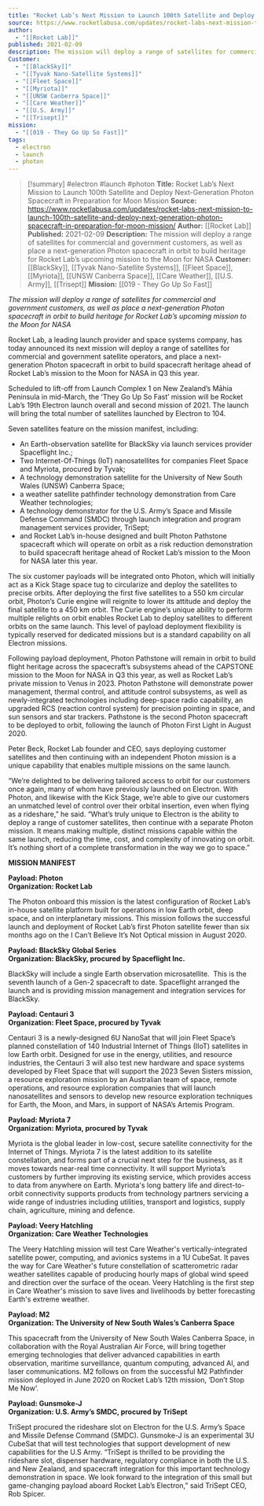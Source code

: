 ```yaml
---
title: "Rocket Lab’s Next Mission to Launch 100th Satellite and Deploy Next-Generation Photon Spacecraft in Preparation for Moon Mission "
source: https://www.rocketlabusa.com/updates/rocket-labs-next-mission-to-launch-100th-satellite-and-deploy-next-generation-photon-spacecraft-in-preparation-for-moon-mission/
author:
  - "[[Rocket Lab]]"
published: 2021-02-09
description: The mission will deploy a range of satellites for commercial and government customers, as well as place a next-generation Photon spacecraft in orbit to build heritage for Rocket Lab’s upcoming mission to the Moon for NASA
Customer:
  - "[[BlackSky]]"
  - "[[Tyvak Nano-Satellite Systems]]"
  - "[[Fleet Space]]"
  - "[[Myriota]]"
  - "[[UNSW Canberra Space]]"
  - "[[Care Weather]]"
  - "[[U.S. Army]]"
  - "[[Trisept]]"
mission:
  - "[[019 - They Go Up So Fast]]"
tags:
  - electron
  - launch
  - photon
---
```

>[!summary]
#electron #launch #photon
**Title:** Rocket Lab’s Next Mission to Launch 100th Satellite and Deploy Next-Generation Photon Spacecraft in Preparation for Moon Mission 
**Source:** https://www.rocketlabusa.com/updates/rocket-labs-next-mission-to-launch-100th-satellite-and-deploy-next-generation-photon-spacecraft-in-preparation-for-moon-mission/
**Author:** [[Rocket Lab]]
**Published:** 2021-02-09
**Description:** The mission will deploy a range of satellites for commercial and government customers, as well as place a next-generation Photon spacecraft in orbit to build heritage for Rocket Lab’s upcoming mission to the Moon for NASA
**Customer:** [[BlackSky]], [[Tyvak Nano-Satellite Systems]], [[Fleet Space]], [[Myriota]], [[UNSW Canberra Space]], [[Care Weather]], [[U.S. Army]], [[Trisept]]
**Mission:** [[019 - They Go Up So Fast]]

*The mission will deploy a range of satellites for commercial and government customers, as well as place a next-generation Photon spacecraft in orbit to build heritage for Rocket Lab’s upcoming mission to the Moon for NASA*

Rocket Lab, a leading launch provider and space systems company, has today announced its next mission will deploy a range of satellites for commercial and government satellite operators, and place a next-generation Photon spacecraft in orbit to build spacecraft heritage ahead of Rocket Lab’s mission to the Moon for NASA in Q3 this year.

Scheduled to lift-off from Launch Complex 1 on New Zealand’s Māhia Peninsula in mid-March, the ‘They Go Up So Fast’ mission will be Rocket Lab’s 19th Electron launch overall and second mission of 2021. The launch will bring the total number of satellites launched by Electron to 104.

Seven satellites feature on the mission manifest, including:

- An Earth-observation satellite for BlackSky via launch services provider Spaceflight Inc.;
- Two Internet-Of-Things (IoT) nanosatellites for companies Fleet Space and Myriota, procured by Tyvak;
- A technology demonstration satellite for the University of New South Wales (UNSW) Canberra Space;
- a weather satellite pathfinder technology demonstration from Care Weather technologies;
- A technology demonstrator for the U.S. Army’s Space and Missile Defense Command (SMDC) through launch integration and program management services provider, TriSept;
- and Rocket Lab’s in-house designed and built Photon Pathstone spacecraft which will operate on orbit as a risk reduction demonstration to build spacecraft heritage ahead of Rocket Lab’s mission to the Moon for NASA later this year.

The six customer payloads will be integrated onto Photon, which will initially act as a Kick Stage space tug to circularize and deploy the satellites to precise orbits. After deploying the first five satellites to a 550 km circular orbit, Photon’s Curie engine will reignite to lower its attitude and deploy the final satellite to a 450 km orbit. The Curie engine’s unique ability to perform multiple relights on orbit enables Rocket Lab to deploy satellites to different orbits on the same launch. This level of payload deployment flexibility is typically reserved for dedicated missions but is a standard capability on all Electron missions.

Following payload deployment, Photon Pathstone will remain in orbit to build flight heritage across the spacecraft’s subsystems ahead of the CAPSTONE mission to the Moon for NASA in Q3 this year, as well as Rocket Lab’s private mission to Venus in 2023. Photon Pathstone will demonstrate power management, thermal control, and attitude control subsystems, as well as newly-integrated technologies including deep-space radio capability, an upgraded RCS (reaction control system) for precision pointing in space, and sun sensors and star trackers. Pathstone is the second Photon spacecraft to be deployed to orbit, following the launch of Photon First Light in August 2020.

Peter Beck, Rocket Lab founder and CEO, says deploying customer satellites and then continuing with an independent Photon mission is a unique capability that enables multiple missions on the same launch.

“We’re delighted to be delivering tailored access to orbit for our customers once again, many of whom have previously launched on Electron. With Photon, and likewise with the Kick Stage, we’re able to give our customers an unmatched level of control over their orbital insertion, even when flying as a rideshare,” he said. “What’s truly unique to Electron is the ability to deploy a range of customer satellites, then continue with a separate Photon mission. It means making multiple, distinct missions capable within the same launch, reducing the time, cost, and complexity of innovating on orbit. It’s nothing short of a complete transformation in the way we go to space.”

**MISSION MANIFEST**

**Payload: Photon**  
**Organization: Rocket Lab**

The Photon onboard this mission is the latest configuration of Rocket Lab’s in-house satellite platform built for operations in low Earth orbit, deep space, and on interplanetary missions. This mission follows the successful launch and deployment of Rocket Lab’s first Photon satellite fewer than six months ago on the I Can’t Believe It’s Not Optical mission in August 2020.

**Payload: BlackSky Global Series**  
**Organization: BlackSky, procured by Spaceflight Inc.**

BlackSky will include a single Earth observation microsatellite.  This is the seventh launch of a Gen-2 spacecraft to date. Spaceflight arranged the launch and is providing mission management and integration services for BlackSky.

**Payload: Centauri 3**  
**Organization: Fleet Space, procured by Tyvak**

Centauri 3 is a newly-designed 6U NanoSat that will join Fleet Space’s planned constellation of 140 Industrial Internet of Things (IIoT) satellites in low Earth orbit. Designed for use in the energy, utilities, and resource industries, the Centauri 3 will also test new hardware and space systems developed by Fleet Space that will support the 2023 Seven Sisters mission, a resource exploration mission by an Australian team of space, remote operations, and resource exploration companies that will launch nanosatellites and sensors to develop new resource exploration techniques for Earth, the Moon, and Mars, in support of NASA’s Artemis Program.

**Payload: Myriota 7**  
**Organization: Myriota, procured by Tyvak**

Myriota is the global leader in low-cost, secure satellite connectivity for the Internet of Things. Myriota 7 is the latest addition to its satellite constellation, and forms part of a crucial next step for the business, as it moves towards near-real time connectivity. It will support Myriota’s customers by further improving its existing service, which provides access to data from anywhere on Earth. Myriota's long battery life and direct-to-orbit connectivity supports products from technology partners servicing a wide range of industries including utilities, transport and logistics, supply chain, agriculture, mining and defence.

**Payload: Veery Hatchling**  
**Organization: Care Weather Technologies**

The Veery Hatchling mission will test Care Weather's vertically-integrated satellite power, computing, and avionics systems in a 1U CubeSat. It paves the way for Care Weather's future constellation of scatterometric radar weather satellites capable of producing hourly maps of global wind speed and direction over the surface of the ocean. Veery Hatchling is the first step in Care Weather's mission to save lives and livelihoods by better forecasting Earth's extreme weather.

**Payload: M2**  
**Organization: The University of New South Wales’s Canberra Space**

This spacecraft from the University of New South Wales Canberra Space, in collaboration with the Royal Australian Air Force, will bring together emerging technologies that deliver advanced capabilities in earth observation, maritime surveillance, quantum computing, advanced AI, and laser communications. M2 follows on from the successful M2 Pathfinder mission deployed in June 2020 on Rocket Lab’s 12th mission, ‘Don’t Stop Me Now’.

**Payload: Gunsmoke-J**  
**Organization: U.S. Army’s SMDC, procured by TriSept**

TriSept procured the rideshare slot on Electron for the U.S. Army’s Space and Missile Defense Command (SMDC). Gunsmoke-J is an experimental 3U CubeSat that will test technologies that support development of new capabilities for the U.S Army. “TriSept is thrilled to be providing the rideshare slot, dispenser hardware, regulatory compliance in both the U.S. and New Zealand, and spacecraft integration for this important technology demonstration in space. We look forward to the integration of this small but game-changing payload aboard Rocket Lab’s Electron,” said TriSept CEO, Rob Spicer.